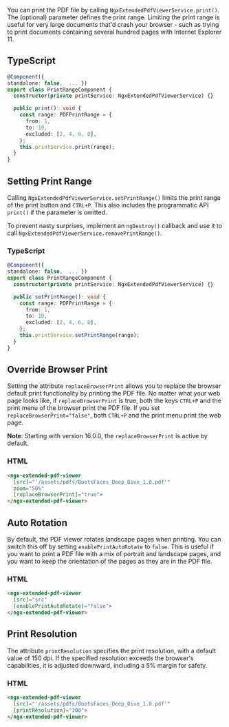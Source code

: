 You can print the PDF file by calling `NgxExtendedPdfViewerService.print()`. The (optional) parameter defines the print range. Limiting the print range is useful for very large documents that'd crash your browser - such as trying to print documents containing several hundred pages with Internet Explorer 11.

## TypeScript

```typescript
@Component({
standalone: false,  ... })
export class PrintRangeComponent {
  constructor(private printService: NgxExtendedPdfViewerService) {}

  public print(): void {
    const range: PDFPrintRange = {
      from: 1,
      to: 10,
      excluded: [2, 4, 6, 8],
    };
    this.printService.print(range);
  }
}
```

## Setting Print Range

Calling `NgxExtendedPdfViewerService.setPrintRange()` limits the print range of the print button and `CTRL+P`. This also includes the programmatic API `print()` if the parameter is omitted.

To prevent nasty surprises, implement an `ngDestroy()` callback and use it to call `NgxExtendedPdfViewerService.removePrintRange()`.

### TypeScript

```typescript
@Component({
standalone: false,  ... })
export class PrintRangeComponent {
  constructor(private printService: NgxExtendedPdfViewerService) {}

  public setPrintRange(): void {
    const range: PDFPrintRange = {
      from: 1,
      to: 10,
      excluded: [2, 4, 6, 8],
    };
    this.printService.setPrintRange(range);
  }
}
```

## Override Browser Print

Setting the attribute `replaceBrowserPrint` allows you to replace the browser default print functionality by printing the PDF file. No matter what your web page looks like, if `replaceBrowserPrint` is true, both the keys `CTRL+P` and the print menu of the browser print the PDF file. If you set `replaceBrowserPrint="false"`, both `CTRL+P` and the print menu print the web page.

**Note**: Starting with version 16.0.0, the `replaceBrowserPrint` is active by default.

### HTML
```html
<ngx-extended-pdf-viewer
  [src]="'/assets/pdfs/BootsFaces_Deep_Dive_1.0.pdf'"
  zoom="50%"
  [replaceBrowserPrint]="true">
</ngx-extended-pdf-viewer>
```

## Auto Rotation

By default, the PDF viewer rotates landscape pages when printing. You can switch this off by setting `enablePrintAutoRotate` to `false`. This is useful if you want to print a PDF file with a mix of portrait and landscape pages, and you want to keep the orientation of the pages as they are in the PDF file.

### HTML

```html
<ngx-extended-pdf-viewer
  [src]="src"
  [enablePrintAutoRotate]="false">
</ngx-extended-pdf-viewer>
```

## Print Resolution

The attribute `printResolution` specifies the print resolution, with a default value of 150 dpi. If the specified resolution exceeds the browser's capabilities, it is adjusted downward, including a 5% margin for safety.

### HTML

```html
<ngx-extended-pdf-viewer
  [src]="'/assets/pdfs/BootsFaces_Deep_Dive_1.0.pdf'"
  [printResolution]="300">
</ngx-extended-pdf-viewer>
```
